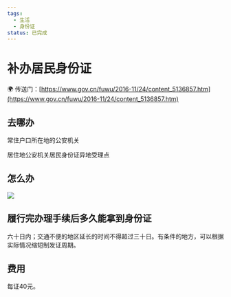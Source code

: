 ```yaml
---
tags:
  - 生活
  - 身份证
status: 已完成
---
```

# 补办居民身份证

🌍 传送门：[https://www.gov.cn/fuwu/2016-11/24/content_5136857.htm](https://www.gov.cn/fuwu/2016-11/24/content_5136857.htm)

## 去哪办

常住户口所在地的公安机关

居住地公安机关居民身份证异地受理点

## 怎么办

![](https://www.gov.cn/fuwu/2016-11/24/5136857/images/236038edadbd435cad9d1178d29aad0c.jpg)

## 履行完办理手续后多久能拿到身份证

六十日内；交通不便的地区延长的时间不得超过三十日。有条件的地方，可以根据实际情况缩短制发证周期。

## 费用

每证40元。